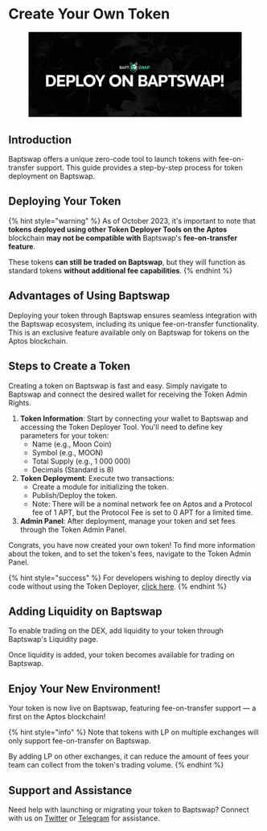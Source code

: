# Create Your Own Token

<figure><img src=".gitbook/assets/DeployOnBaptSwap.png" alt=""><figcaption></figcaption></figure>

## Introduction

Baptswap offers a unique zero-code tool to launch tokens with fee-on-transfer support. This guide provides a step-by-step process for token deployment on Baptswap.

## Deploying Your Token

{% hint style="warning" %}
As of October 2023, it's important to note that **tokens deployed using other Token Deployer Tools on the Aptos** blockchain **may not be compatible with** Baptswap's **fee-on-transfer feature**.&#x20;

These tokens **can still be traded on Baptswap**, but they will function as standard tokens **without additional fee capabilities**.
{% endhint %}

## Advantages of Using Baptswap

Deploying your token through Baptswap ensures seamless integration with the Baptswap ecosystem, including its unique fee-on-transfer functionality. This is an exclusive feature available only on Baptswap for tokens on the Aptos blockchain.

## Steps to Create a Token

Creating a token on Baptswap is fast and easy. Simply navigate to Baptswap and connect the desired wallet for receiving the Token Admin Rights.&#x20;

1. **Token Information**: Start by connecting your wallet to Baptswap and accessing the Token Deployer Tool. You'll need to define key parameters for your token:
   * Name (e.g., Moon Coin)
   * Symbol (e.g., MOON)
   * Total Supply (e.g., 1 000 000)
   * Decimals (Standard is 8)
2. **Token Deployment**: Execute two transactions:
   * Create a module for initializing the token.
   * Publish/Deploy the token.
   * Note: There will be a nominal network fee on Aptos and a Protocol fee of 1 APT, but the Protocol Fee is set to 0 APT for a limited time.
3. **Admin Panel**: After deployment, manage your token and set fees through the Token Admin Panel.

Congrats, you have now created your own token! To find more information about the token, and to set the token's fees, navigate to the Token Admin Panel.

{% hint style="success" %}
For developers wishing to deploy directly via code without using the Token Deployer, [click here](https://aptos.dev/tutorials/your-first-coin/).
{% endhint %}

## Adding Liquidity on Baptswap

To enable trading on the DEX, add liquidity to your token through Baptswap's Liquidity page.

Once liquidity is added, your token becomes available for trading on Baptswap.

## Enjoy Your New Environment!

Your token is now live on Baptswap, featuring fee-on-transfer support — a first on the Aptos blockchain!

{% hint style="info" %}
Note that tokens with LP on multiple exchanges will only support fee-on-transfer on Baptswap.

By adding LP on other exchanges, it can reduce the amount of fees your team can collect from the token's trading volume.
{% endhint %}

## Support and Assistance

Need help with launching or migrating your token to Baptswap? Connect with us on [Twitter](https://x.com/Baptswap) or [Telegram](https://t.me/baptlabs) for assistance.
